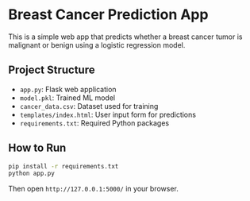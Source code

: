 # Breast Cancer Prediction App

This is a simple web app that predicts whether a breast cancer tumor is malignant or benign using a logistic regression model.

## Project Structure

- `app.py`: Flask web application
- `model.pkl`: Trained ML model
- `cancer_data.csv`: Dataset used for training
- `templates/index.html`: User input form for predictions
- `requirements.txt`: Required Python packages

## How to Run

```bash
pip install -r requirements.txt
python app.py
```

Then open `http://127.0.0.1:5000/` in your browser.